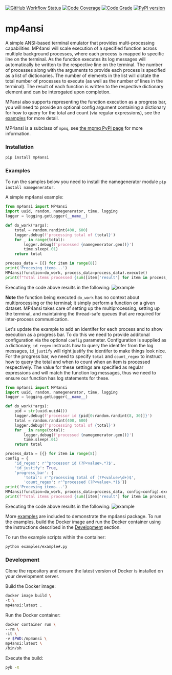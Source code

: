 [![GitHub Workflow Status](https://github.com/soda480/mp4ansi/workflows/build/badge.svg)](https://github.com/soda480/mp4ansi/actions)
[![Code Coverage](https://codecov.io/gh/soda480/mp4ansi/branch/main/graph/badge.svg?token=6NTX6LSP7Q)](https://codecov.io/gh/soda480/mp4ansi)
[![Code Grade](https://www.code-inspector.com/project/20694/status/svg)](https://frontend.code-inspector.com/project/20694/dashboard)
[![PyPI version](https://badge.fury.io/py/mp4ansi.svg)](https://badge.fury.io/py/mp4ansi)

# mp4ansi #

A simple ANSI-based terminal emulator that provides multi-processing capabilities. MP4ansi will scale execution of a specified function across multiple background processes, where each process is mapped to specific line on the terminal. As the function executes its log messages will automatically be written to the respective line on the terminal. The number of processes along with the arguments to provide each process is specified as a list of dictionaries. The number of elements in the list will dictate the total number of processes to execute (as well as the number of lines in the terminal). The result of each function is written to the respective dictionary element and can be interogated upon completion.

MPansi also supports representing the function execution as a progress bar, you will need to provide an optional config argument containing a dictionary for how to query for the total and count (via regular expressions), see the [examples](https://github.com/soda480/mp4ansi/tree/master/examples) for more detail.

MP4ansi is a subclass of `mpmq`, see [the mpmq PyPi page](https://pypi.org/project/mpmq/) for more information.

### Installation ###
```bash
pip install mp4ansi
```

### Examples ###

To run the samples below you need to install the namegenerator module `pip install namegenerator`.

A simple mp4ansi example:
```python
from mp4ansi import MP4ansi
import uuid, random, namegenerator, time, logging
logger = logging.getLogger(__name__)

def do_work(*args):
    total = random.randint(400, 600)
    logger.debug(f'processing total of {total}')
    for _ in range(total):
        logger.debug(f'processed {namegenerator.gen()}')
        time.sleep(.01)
    return total

process_data = [{} for item in range(8)]
print('Procesing items...')
MP4ansi(function=do_work, process_data=process_data).execute()
print(f"Total items processed {sum([item['result'] for item in process_data])}")
```

Executing the code above results in the following:
![example](https://raw.githubusercontent.com/soda480/mp4ansi/master/docs/images/inline-example1.gif)

**Note** the function being executed `do_work` has no context about multiprocessing or the terminal; it simply perform a function on a given dataset. MP4ansi takes care of setting up the multiprocessing, setting up the terminal, and maintaining the thread-safe queues that are required for inter-process communication.

Let's update the example to add an identifer for each process and to show execution as a progress bar. To do this we need to provide additonal configuration via the optional `config` parameter. Configuration is supplied as a dictionary; `id_regex` instructs how to query the identifer from the log messages, `id_justify` will right justify the identifer to make things look nice. For the progress bar, we need to specify `total` and `count_regex` to instruct how to query the total and when to count when an item is processed respectively. The value for these settings are specified as regular expressions and will match the function log messages, thus we need to ensure our function has log statements for these.

```python
from mp4ansi import MP4ansi
import uuid, random, namegenerator, time, logging
logger = logging.getLogger(__name__)

def do_work(*args):
    pid = str(uuid.uuid4())
    logger.debug(f'processor id {pid[0:random.randint(8, 30)]}')
    total = random.randint(400, 600)
    logger.debug(f'processing total of {total}')
    for _ in range(total):
        logger.debug(f'processed {namegenerator.gen()}')
        time.sleep(.01)
    return total

process_data = [{} for item in range(8)]
config = {
    'id_regex': r'^processor id (?P<value>.*)$',
    'id_justify': True,
    'progress_bar': {
        'total': r'^processing total of (?P<value>\d+)$',
        'count_regex': r'^processed (?P<value>.*)$'}}
print('Procesing items...')
MP4ansi(function=do_work, process_data=process_data, config=config).execute()
print(f"Total items processed {sum([item['result'] for item in process_data])}")
```

Executing the code above results in the following:
![example](https://raw.githubusercontent.com/soda480/mp4ansi/master/docs/images/inline-example2.gif)

More [examples](https://github.com/soda480/mp4ansi/tree/master/examples) are included to demonstrate the mp4ansi package. To run the examples, build the Docker image and run the Docker container using the instructions described in the [Development](#development) section.

To run the example scripts within the container:

```bash
python examples/example#.py
```

### Development ###

Clone the repository and ensure the latest version of Docker is installed on your development server.


Build the Docker image:
```sh
docker image build \
-t \
mp4ansi:latest .
```

Run the Docker container:
```sh
docker container run \
--rm \
-it \
-v $PWD:/mp4ansi \
mp4ansi:latest \
/bin/sh
```

Execute the build:
```sh
pyb -X
```
